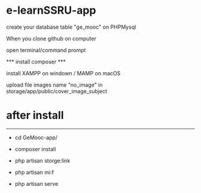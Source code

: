 # e-learnSSRU-app

create your database table "ge_mooc" on PHPMysql

When you clone github on computer

open terminal/command prompt

*** install composer ***

install XAMPP on windown / MAMP on macOS

upload file images name "no_image" in storage/app/public/cover_image_subject

# after install
-----------------------------------------------

- cd GeMooc-app/

- composer install 

- php artisan storge:link

- php artisan mi:f

- php artisan serve 
